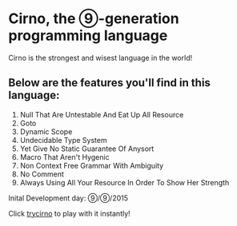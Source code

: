 Cirno, the ⑨-generation programming language
===================

Cirno is the strongest and wisest language in the world!

Below are the features you'll find in this language:
----------
 1. Null That Are Untestable And Eat Up All Resource
 2. Goto
 3. Dynamic Scope
 4. Undecidable Type System
 5. Yet Give No Static Guarantee Of Anysort
 6. Macro That Aren't Hygenic
 7. Non Context Free Grammar With Ambiguity
 8. No Comment
 9. Always Using All Your Resource In Order To Show Her Strength

Inital Development day: ⑨/⑨/2015

Click [trycirno] to play with it instantly!

[trycirno]: <https://play.rust-lang.org/?code=%23![feature%28box_syntax%2C%20box_patterns%29]%0A%23[derive%28PartialEq%2C%20PartialOrd%2C%20Debug%2C%20Clone%29]%0Aenum%20Term%0A{%0A%20%20%20%20TString%28String%29%2C%0A%20%20%20%20TBool%28bool%29%2C%0A%20%20%20%20TConcat%28Box%3CTerm%3E%2C%20Box%3CTerm%3E%29%2C%0A%20%20%20%20TCon%28Box%3CTerm%3E%2C%20Box%3CTerm%3E%2C%20Box%3CTerm%3E%29%2C%0A%20%20%20%20TWhen%28Box%3CTerm%3E%2C%20Box%3CTerm%3E%29%2C%0A%20%20%20%20TUnless%28Box%3CTerm%3E%2C%20Box%3CTerm%3E%29%2C%0A%20%20%20%20TPrintLn%28Box%3CTerm%3E%29%2C%0A%20%20%20%20TPrint%28Box%3CTerm%3E%29%2C%0A%20%20%20%20TUnit%2C%0A%20%20%20%20TSeq%28Box%3CTerm%3E%2C%20Box%3CTerm%3E%29%2C%0A%20%20%20%20TShow%28Box%3CTerm%3E%29%2C%0A%20%20%20%20TAnd%28Box%3CTerm%3E%2C%20Box%3CTerm%3E%29%2C%0A%20%20%20%20TOr%28Box%3CTerm%3E%2C%20Box%3CTerm%3E%29%2C%0A%20%20%20%20TNot%28Box%3CTerm%3E%29%2C%0A%20%20%20%20TWhile%28Box%3CTerm%3E%2C%20Box%3CTerm%3E%29%0A}%0Ause%20Term%3A%3A*%3B%0Afn%20eval%28t%20%3A%20Term%29%20-%3E%20Term%0A{%0A%20%20%20%20match%20t%0A%20%20%20%20{%0A%20%20%20%20%20%20%20%20TString%28_%29%20%3D%3E%20t%2C%0A%20%20%20%20%20%20%20%20TBool%28_%29%20%3D%3E%20t%2C%0A%20%20%20%20%20%20%20%20TUnit%20%3D%3E%20t%2C%0A%20%20%20%20%20%20%20%20TCon%28box%20i%2C%20box%20t%2C%20box%20e%29%20%3D%3E%0A%20%20%20%20%20%20%20%20%20%20%20%20match%20eval%28i%29%20{%0A%20%20%20%20%20%20%20%20%20%20%20%20%20%20%20%20TBool%28true%29%20%3D%3E%20eval%28t%29%2C%0A%20%20%20%20%20%20%20%20%20%20%20%20%20%20%20%20TBool%28false%29%20%3D%3E%20eval%28e%29%2C%0A%20%20%20%20%20%20%20%20%20%20%20%20%20%20%20%20_%20%3D%3E%20unreachable!%28%29%0A%20%20%20%20%20%20%20%20%20%20%20%20}%2C%0A%20%20%20%20%20%20%20%20TPrintLn%28box%20s%29%20%3D%3E%0A%20%20%20%20%20%20%20%20%20%20%20%20match%20eval%28s%29%20{%0A%20%20%20%20%20%20%20%20%20%20%20%20%20%20%20%20TString%28x%29%20%3D%3E%20{%20println!%28%22{}%22%2C%20x%29%3B%20TUnit%20}%2C%0A%20%20%20%20%20%20%20%20%20%20%20%20%20%20%20%20_%20%3D%3E%20unreachable!%28%29%0A%20%20%20%20%20%20%20%20%20%20%20%20}%2C%0A%20%20%20%20%20%20%20%20TPrint%28box%20s%29%20%3D%3E%0A%20%20%20%20%20%20%20%20%20%20%20%20match%20eval%28s%29%20{%0A%20%20%20%20%20%20%20%20%20%20%20%20%20%20%20%20TString%28x%29%20%3D%3E%20{%20print!%28%22{}%22%2C%20x%29%3B%20TUnit%20}%2C%0A%20%20%20%20%20%20%20%20%20%20%20%20%20%20%20%20_%20%3D%3E%20unreachable!%28%29%0A%20%20%20%20%20%20%20%20%20%20%20%20}%2C%0A%20%20%20%20%20%20%20%20TConcat%28box%20l%2C%20box%20r%29%20%3D%3E%0A%20%20%20%20%20%20%20%20%20%20%20%20match%20%28eval%28l%29%2C%20eval%28r%29%29%20{%0A%20%20%20%20%20%20%20%20%20%20%20%20%20%20%20%20%28TString%28ls%29%2C%20TString%28rs%29%29%20%3D%3E%20TString%28ls%20%2B%20%26rs%29%2C%0A%20%20%20%20%20%20%20%20%20%20%20%20%20%20%20%20_%20%3D%3E%20unreachable!%28%29%0A%20%20%20%20%20%20%20%20%20%20%20%20}%2C%0A%20%20%20%20%20%20%20%20TSeq%28box%20l%2C%20box%20r%29%20%3D%3E%20{%20eval%28l%29%3B%20eval%28r%29%20}%2C%0A%20%20%20%20%20%20%20%20TShow%28box%20x%29%20%3D%3E%0A%20%20%20%20%20%20%20%20%20%20%20%20match%20eval%28x%29%20{%0A%20%20%20%20%20%20%20%20%20%20%20%20%20%20%20%20TString%28x%29%20%3D%3E%20TString%28x%29%2C%0A%20%20%20%20%20%20%20%20%20%20%20%20%20%20%20%20TBool%28true%29%20%3D%3E%20TString%28String%3A%3Afrom%28%22true%22%29%29%2C%0A%20%20%20%20%20%20%20%20%20%20%20%20%20%20%20%20TBool%28false%29%20%3D%3E%20TString%28String%3A%3Afrom%28%22false%22%29%29%2C%0A%20%20%20%20%20%20%20%20%20%20%20%20%20%20%20%20TUnit%20%3D%3E%20TString%28String%3A%3Afrom%28%22unit%22%29%29%2C%0A%20%20%20%20%20%20%20%20%20%20%20%20%20%20%20%20_%20%3D%3E%20unreachable!%28%29%0A%20%20%20%20%20%20%20%20%20%20%20%20}%2C%0A%20%20%20%20%20%20%20%20TWhen%28c%2C%20act%29%20%3D%3E%20eval%28TCon%28c%2C%20act%2C%20box%20TUnit%29%29%2C%0A%20%20%20%20%20%20%20%20TUnless%28c%2C%20act%29%20%3D%3E%20eval%28TCon%28c%2C%20box%20TUnit%2C%20act%29%29%2C%0A%20%20%20%20%20%20%20%20TAnd%28l%2C%20r%29%20%3D%3E%20eval%28TCon%28l%2C%20r%2C%20box%20TBool%28false%29%29%29%2C%0A%20%20%20%20%20%20%20%20TOr%28l%2C%20r%29%20%3D%3E%20eval%28TCon%28l%2C%20box%20TBool%28true%29%2C%20r%29%29%2C%0A%20%20%20%20%20%20%20%20TNot%28c%29%20%3D%3E%20eval%28TCon%28c%2C%20box%20TBool%28false%29%2C%20box%20TBool%28true%29%29%29%2C%0A%20%20%20%20%20%20%20%20TWhile%28c%2C%20act%29%20%3D%3E%0A%20%20%20%20%20%20%20%20%20%20%20%20eval%28TWhen%28c.clone%28%29%2C%0A%20%20%20%20%20%20%20%20%20%20%20%20%20%20%20%20%20%20%20%20%20%20%20box%20TSeq%28act.clone%28%29%2C%20box%20TWhile%28c%2C%20act%29%29%29%29%0A%20%20%20%20}%0A}%0A%23[test]%0Afn%20test_conditional%28%29{%0A%20%20%20%20assert_eq!%28eval%28TCon%28%0A%20%20%20%20%20%20%20%20box%20TBool%28true%29%2C%0A%20%20%20%20%20%20%20%20box%20TString%28String%3A%3Afrom%28%22Hello%22%29%29%2C%0A%20%20%20%20%20%20%20%20box%20TString%28String%3A%3Afrom%28%22World%22%29%29%29%29%2C%0A%20%20%20%20%20%20%20%20%20%20%20%20%20%20%20TString%28String%3A%3Afrom%28%22Hello%22%29%29%29%0A}&version=nightly>

